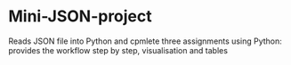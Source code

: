 # Mini-JSON-project
Reads JSON file into Python and cpmlete three assignments using Python: provides the workflow step by step, visualisation and tables
